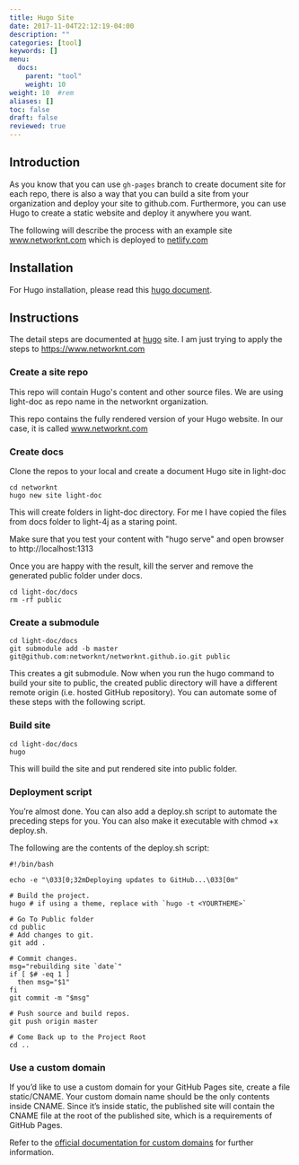 ```yaml
---
title: Hugo Site
date: 2017-11-04T22:12:19-04:00
description: ""
categories: [tool]
keywords: []
menu:
  docs:
    parent: "tool"
    weight: 10
weight: 10	#rem
aliases: []
toc: false
draft: false
reviewed: true
---
```


## Introduction

As you know that you can use `gh-pages` branch to create document site for each repo, there is also a way that you can build a site from your organization and deploy your
site to github.com. Furthermore, you can use Hugo to create a static website and deploy it anywhere you want.  

The following will describe the process with an example site www.networknt.com which is deployed to [netlify.com][]

## Installation

For Hugo installation, please read this [hugo document][].

## Instructions

The detail steps are documented at [hugo][] site. I am just trying to apply the steps to  https://www.networknt.com

### Create a site repo

This repo will contain Hugo's content and other source files. We are using light-doc as repo name in the networknt organization.

This repo contains the fully rendered version of your Hugo website. In our case, it is called www.networknt.com

### Create docs

Clone the repos to your local and create a document Hugo site in light-doc

```
cd networknt
hugo new site light-doc
```

This will create folders in light-doc directory. For me I have copied the files from docs folder to light-4j as a staring point.

Make sure that you test your content with "hugo serve" and open browser to http://localhost:1313

Once you are happy with the result, kill the server and remove the generated public folder under docs.

```
cd light-doc/docs
rm -rf public
```

### Create a submodule

```
cd light-doc/docs
git submodule add -b master git@github.com:networknt/networknt.github.io.git public
```
This creates a git submodule. Now when you run the hugo command to build your site to public, the created public directory will have a different remote origin (i.e. hosted 
GitHub repository). You can automate some of these steps with the following script.

### Build site

```
cd light-doc/docs
hugo
```

This will build the site and put rendered site into public folder.

### Deployment script

You’re almost done. You can also add a deploy.sh script to automate the preceding steps for you. You can also make it executable with chmod +x deploy.sh.

The following are the contents of the deploy.sh script:

```
#!/bin/bash

echo -e "\033[0;32mDeploying updates to GitHub...\033[0m"

# Build the project.
hugo # if using a theme, replace with `hugo -t <YOURTHEME>`

# Go To Public folder
cd public
# Add changes to git.
git add .

# Commit changes.
msg="rebuilding site `date`"
if [ $# -eq 1 ]
  then msg="$1"
fi
git commit -m "$msg"

# Push source and build repos.
git push origin master

# Come Back up to the Project Root
cd ..
```

### Use a custom domain

If you’d like to use a custom domain for your GitHub Pages site, create a file static/CNAME. Your custom domain name should be the only contents inside CNAME. Since it’s inside static, the published site will contain the CNAME file at the root of the published site, which is a requirements of GitHub Pages.

Refer to the [official documentation for custom domains](https://help.github.com/articles/using-a-custom-domain-with-github-pages/) for further information.

[hugo document]: /tool/hugo-docs/
[hugo]: https://gohugo.io/hosting-and-deployment/hosting-on-github/
[netlify.com]: https://app.netlify.com
